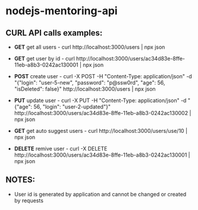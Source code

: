# nodejs-mentoring-api

## CURL API calls examples:

* **GET** get all users - curl http://localhost:3000/users | npx json

* **GET** get user by id - curl http://localhost:3000/users/ac34d83e-8ffe-11eb-a8b3-0242ac130001 | npx json

* **POST** create user - curl -X POST -H "Content-Type: application/json" -d "{\"login\": \"user-5-new\", \"password\": \"p@ssw0rd\", \"age\": 56, \"isDeleted\": false}" http://localhost:3000/users | npx json

* **PUT** update user - curl -X PUT -H "Content-Type: application/json" -d "{\"age\": 56, \"login\": \"user-2-updated\"}" http://localhost:3000/users/ac34d83e-8ffe-11eb-a8b3-0242ac130002 | npx json

* **GET** get auto suggest users - curl http://localhost:3000/users/use/10 | npx json

* **DELETE** remive user - curl -X DELETE http://localhost:3000/users/ac34d83e-8ffe-11eb-a8b3-0242ac130001 | npx json

## NOTES:

* User id is generated by application and cannot be changed or created by requests